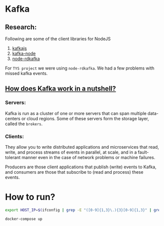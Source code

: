 # Kafka

## Research:

Following are some of the client libraries for NodeJS

1. [kafkajs](https://www.npmjs.com/package/kafkajs)
2. [kafka-node](https://www.npmjs.com/package/kafka-node)
3. [node-rdkafka](https://github.com/Blizzard/node-rdkafka)

For `TYS project` we were using `node-rdkafka`. We had a few problems with missed kafka events.

## [How does Kafka work in a nutshell?](https://kafka.apache.org/documentation/#intro_nutshell)
### Servers: 
Kafka is run as a cluster of one or more servers that can span multiple data-centers or cloud regions. Some of these servers form the storage layer, called the `brokers`.

### Clients:
They allow you to write distributed applications and microservices that read, write, and process streams of events in parallel, at scale, and in a fault-tolerant manner even in the case of network problems or machine failures.

Producers are those client applications that publish (write) events to Kafka, and consumers are those that subscribe to (read and process) these events.

# How to run?

```bash
export HOST_IP=$(ifconfig | grep -E "([0-9]{1,3}\.){3}[0-9]{1,3}" | grep -v 127.0.0.1 | awk '{ print $2 }' | cut -f2 -d: | head -n1)
```
```bash
docker-compose up
```
